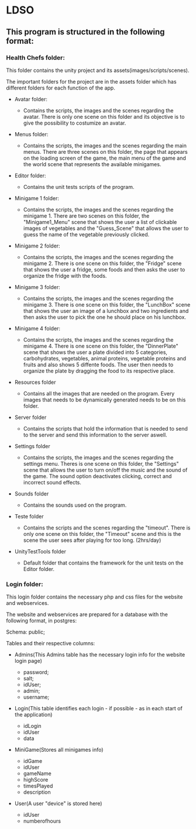 # LDSO


## This program is structured in the following format:

### Health Chefs folder:

This folder contains the unity project and its assets(images/scripts/scenes).

The important folders for the project are in the assets folder which has different folders for each function of the app.
* Avatar folder:
	* Contains the scripts, the images and the scenes regarding the avatar. There is only one scene on this folder and its objective is to give the possibility to costumize an avatar. 
	
* Menus folder:
	* Contains the scripts, the images and the scenes regarding the main menus. There are three scenes on this folder, the page that appears on the loading screen of the game, the main menu of the game and the world scene that represents the available minigames.

* Editor folder:
	* Contains the unit tests scripts of the program.

* Minigame 1 folder:
	* Contains the scripts, the images and the scenes regarding the minigame 1. There are two scenes on this folder, the "Minigame1_Menu" scene that shows the user a list of clickable images of vegetables and the "Guess_Scene" that allows the user to guess the name of the vegetable previously clicked.

* Minigame 2 folder:
	* Contains the scripts, the images and the scenes regarding the minigame 2. There is one scene on this folder, the "Fridge" scene that shows the user a fridge, some foods and then asks the user to organize the fridge with the foods.

* Minigame 3 folder:
	* Contains the scripts, the images and the scenes regarding the minigame 3. There is one scene on this folder, the "LunchBox" scene that shows the user an image of a lunchbox and two ingredients and then asks the user to pick the one he should place on his lunchbox.
	

* Minigame 4 folder:
	* Contains the scripts, the images and the scenes regarding the minigame 4. There is one scene on this folder, the "DinnerPlate" scene that shows the user a plate divided into 5 categories, carbohydrates, vegetables, animal proteins, vegetable proteins and fruits and also shows 5 diffente foods. The user then needs to organize the plate by dragging the food to its respective place. 


* Resources folder
	* Contains all the images that are needed on the program. Every images that needs to be dynamically generated needs to be on this folder.

* Server folder
	* Contains the scripts that hold the information that is needed to send to the server and send this information to the server aswell.

* Settings folder
	* Contains the scripts, the images and the scenes regarding the settings menu. Theres is one scene on this folder, the "Settings" scene that allows the user to turn on/off the music and the sound of the game. The sound option deactivates clicking, correct and incorrect sound effects.

* Sounds folder
	* Contains the sounds used on the program.

* Teste folder
	* Contains the scripts and the scenes regarding the "timeout". There is only one scene on this folder, the "Timeout" scene and this is the scene the user sees after playing for too long. (2hrs/day)

* UnityTestTools folder
	* Default folder that contains the framework for the unit tests on the Editor folder.

### Login folder:

This login folder contains the necessary php and css files for the website and webservices.

The website and webservices are prepared for a database with the following format, in postgres:

Schema: public;

Tables and their respective columns:

* Admins(This Admins table has the necessary login info for the website login page)
	* password;
	* salt;
	* idUser;
	* admin;
	* username;







* Login(This table identifies each login - if possible - as in each start of the application)
	* idLogin
	* idUser
	* data 

* MiniGame(Stores all minigames info)
	* idGame
	* idUser
	* gameName
	* highScore
	* timesPlayed
	* description

* User(A user "device" is stored here)
	* idUser
	* numberofhours





